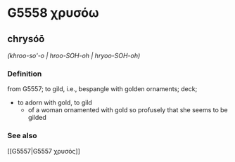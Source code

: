 # G5558 χρυσόω

## chrysóō

_(khroo-so'-o | hroo-SOH-oh | hryoo-SOH-oh)_

### Definition

from G5557; to gild, i.e., bespangle with golden ornaments; deck; 

- to adorn with gold, to gild
  - of a woman ornamented with gold so profusely that she seems to be gilded

### See also

[[G5557|G5557 χρυσός]]
